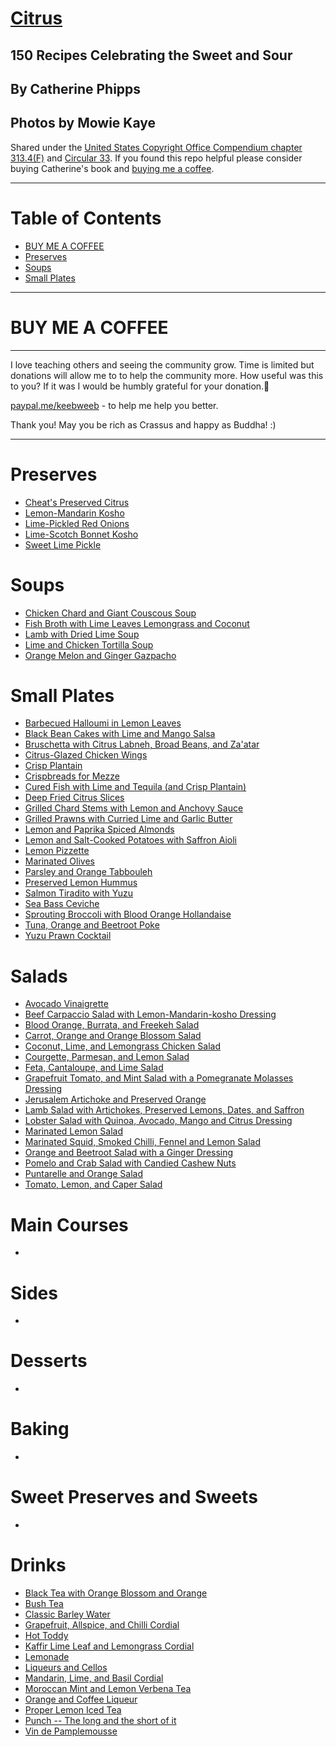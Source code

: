 # [Citrus](https://www.goodreads.com/en/book/show/31423726-citrus)

## 150 Recipes Celebrating the Sweet and Sour

## By Catherine Phipps
## Photos by Mowie Kaye

Shared under the [United States Copyright Office Compendium chapter 313.4(F)](https://www.copyright.gov/comp3/docs/compendium.pdf) and [Circular 33](https://www.copyright.gov/circs/circ33.pdf). If you found this repo helpful please consider buying Catherine's book and [buying me a coffee](#buy-me-a-coffee).

---

# Table of Contents

- [BUY ME A COFFEE](#buy-me-a-coffee)
- [Preserves](#preserves)
- [Soups](#soups)
- [Small Plates](#small-plates)
---

# BUY ME A COFFEE

---

I love teaching others and seeing the community grow. Time is limited but donations will allow me to to help the community more. How useful was this to you? If it  was I would be humbly grateful for your donation.🙏

[paypal.me/keebweeb](https://paypal.me/keebweeb) - to help me help you better.

Thank you! May you be rich as Crassus and happy as Buddha! :)

----

# Preserves
* [Cheat's Preserved Citrus](https://github.com/EanNewton/Citrus/blob/master/Preserves/Cheats%20Preserved%20Citrus.md)
* [Lemon-Mandarin Kosho](https://github.com/EanNewton/Citrus/blob/master/Preserves/Lemon-Mandarin%20Kosho.md)
* [Lime-Pickled Red Onions](https://github.com/EanNewton/Citrus/blob/master/Preserves/Lime-Pickled%20Red%20Onions.md)
* [Lime-Scotch Bonnet Kosho](https://github.com/EanNewton/Citrus/blob/master/Preserves/Lime-Scotch%20Bonnet%20Kosho.md)
* [Sweet Lime Pickle](https://github.com/EanNewton/Citrus/blob/master/Preserves/Sweet%20Lime%20Pickle.md)

# Soups
* [Chicken Chard and Giant Couscous Soup](https://github.com/EanNewton/Citrus/blob/master/Soups/Chicken%20Chard%20and%20Giant%20Couscous%20Soup.md)
* [Fish Broth with Lime Leaves Lemongrass and Coconut](https://github.com/EanNewton/Citrus/blob/master/Soups/Fish%20Broth%20with%20Lime%20Leaves%20Lemongrass%20and%20Coconut.md)
* [Lamb with Dried Lime Soup](https://github.com/EanNewton/Citrus/blob/master/Soups/Lamb%20and%20Dried%20Lime%20Soup.md)
* [Lime and Chicken Tortilla Soup](https://github.com/EanNewton/Citrus/blob/master/Soups/Lime%20and%20Chicken%20Tortilla%20Soup.md)
* [Orange Melon and Ginger Gazpacho](https://github.com/EanNewton/Citrus/blob/master/Soups/Orange%20Melon%20and%20Ginger%20Gazpacho.md)

# Small Plates
* [Barbecued Halloumi in Lemon Leaves](https://github.com/EanNewton/Citrus/blob/master/Small%20Plates/Barbecued%20Halloumi%20in%20Lemon%20Leaves.md)
* [Black Bean Cakes with Lime and Mango Salsa](https://github.com/EanNewton/Citrus/blob/master/Small%20Plates/Black%20Bean%20Cakes%20with%20Lime%20and%20Mango%20Salsa.md)
* [Bruschetta with Citrus Labneh, Broad Beans, and Za'atar](https://github.com/EanNewton/Citrus/blob/master/Small%20Plates/Bruschetta%20with%20Citrus%20Labneh%2C%20Broad%20Beans%2C%20and%20Za'atar.md)
* [Citrus-Glazed Chicken Wings](https://github.com/EanNewton/Citrus/blob/master/Small%20Plates/Citrus-Glazed%20Chicken%20Wings.md)
* [Crisp Plantain](https://github.com/EanNewton/Citrus/blob/master/Small%20Plates/Crisp%20Plantain.md)
* [Crispbreads for Mezze](https://github.com/EanNewton/Citrus/blob/master/Small%20Plates/Crispbreads%20for%20Mezze.md)
* [Cured Fish with Lime and Tequila (and Crisp Plantain)](https://github.com/EanNewton/Citrus/blob/master/Small%20Plates/Cured%20Fish%20with%20Lime%20and%20Tequila%20(and%20Crisp%20Plantain).md)
* [Deep Fried Citrus Slices](https://github.com/EanNewton/Citrus/blob/master/Small%20Plates/Deep%20Fried%20Citrus%20Slices.md)
* [Grilled Chard Stems with Lemon and Anchovy Sauce](https://github.com/EanNewton/Citrus/blob/master/Small%20Plates/Grilled%20Chard%20Stems%20with%20Lemon%20and%20Anchovy%20Sauce.md)
* [Grilled Prawns with Curried Lime and Garlic Butter](https://github.com/EanNewton/Citrus/blob/master/Small%20Plates/Grilled%20Prawns%20with%20Curried%20Lime%20and%20Garlic%20Butter.md)
* [Lemon and Paprika Spiced Almonds](https://github.com/EanNewton/Citrus/blob/master/Small%20Plates/Lemon%20Pizzette.md)
* [Lemon and Salt-Cooked Potatoes with Saffron Aioli](https://github.com/EanNewton/Citrus/blob/master/Small%20Plates/Lemon%20and%20Salt-Cooked%20Potatoes%20with%20Saffron%20Aoli.md)
* [Lemon Pizzette](https://github.com/EanNewton/Citrus/blob/master/Small%20Plates/Lemon%20Pizzette.md)
* [Marinated Olives](https://github.com/EanNewton/Citrus/blob/master/Small%20Plates/Marinated%20Olives.md)
* [Parsley and Orange Tabbouleh](https://github.com/EanNewton/Citrus/blob/master/Small%20Plates/Parsley%20and%20Orange%20Tabbouleh.md)
* [Preserved Lemon Hummus](https://github.com/EanNewton/Citrus/blob/master/Small%20Plates/Preserved%20Lemon%20Hummus.md)
* [Salmon Tiradito with Yuzu](https://github.com/EanNewton/Citrus/blob/master/Small%20Plates/Salmon%20Tiradito%20with%20Yuzu.md)
* [Sea Bass Ceviche](https://github.com/EanNewton/Citrus/blob/master/Small%20Plates/Sea%20Bass%20Ceviche.md)
* [Sprouting Broccoli with Blood Orange Hollandaise](https://github.com/EanNewton/Citrus/blob/master/Small%20Plates/Sprouting%20Broccoli%20with%20Blood%20Orange%20Hollandaise.md)
* [Tuna, Orange and Beetroot Poke](https://github.com/EanNewton/Citrus/blob/master/Small%20Plates/Tuna%2C%20Orange%20and%20Beetroot%20Poke.md)
* [Yuzu Prawn Cocktail](https://github.com/EanNewton/Citrus/blob/master/Small%20Plates/Yuzu%20Prawn%20Cocktail.md)

# Salads
* [Avocado Vinaigrette](https://github.com/EanNewton/Citrus/blob/master/Salads/Avocado%20Vinaigrette.md)
* [Beef Carpaccio Salad with Lemon-Mandarin-kosho Dressing](https://github.com/EanNewton/Citrus/blob/master/Salads/Beef%20Carpaccio%20Salad%20with%20Lemon-Mandarin-kosho%20Dressing.md)
* [Blood Orange, Burrata, and Freekeh Salad](https://github.com/EanNewton/Citrus/blob/master/Salads/Blood%20Orange%2C%20Burrate%20and%20Freekeh%20Salad.md)
* [Carrot, Orange and Orange Blossom Salad](https://github.com/EanNewton/Citrus/blob/master/Salads/Carrot%2C%20Orange%20and%20Orange%20Blossom%20Salad.md)
* [Coconut, Lime, and Lemongrass Chicken Salad](https://github.com/EanNewton/Citrus/blob/master/Salads/Coconut%2C%20Lime%20and%20Lemongrass%20Chicken%20Salad.md)
* [Courgette, Parmesan, and Lemon Salad](https://github.com/EanNewton/Citrus/blob/master/Salads/Courgette%2C%20Parmesan%2C%20and%20Lemon%20Salad.md)
* [Feta, Cantaloupe, and Lime Salad](https://github.com/EanNewton/Citrus/blob/master/Salads/Feta%2C%20Cantaloupe%20and%20Lime%20Salad.md)
* [Grapefruit Tomato, and Mint Salad with a Pomegranate Molasses Dressing](https://github.com/EanNewton/Citrus/blob/master/Salads/Grapefruit%20Tomato%2C%20and%20Mint%20Salad%20with%20a%20Pomegranate%20Molasses%20Dressing.md)
* [Jerusalem Artichoke and Preserved Orange](https://github.com/EanNewton/Citrus/blob/master/Salads/Jerusalem%20Artichoke%20and%20Preserved%20Orange.md)
* [Lamb Salad with Artichokes, Preserved Lemons, Dates, and Saffron](https://github.com/EanNewton/Citrus/blob/master/Salads/Lamb%20Salad%20with%20Artichokes%2C%20Preserved%20Lemons%2C%20Dates%2C%20and%20Saffron.md)
* [Lobster Salad with Quinoa, Avocado, Mango and Citrus Dressing](https://github.com/EanNewton/Citrus/blob/master/Salads/Lobster%20Salad%20with%20Quinoa%2C%20Avocado%2C%20Mango%20and%20Citrus%20Dressing.md)
* [Marinated Lemon Salad](https://github.com/EanNewton/Citrus/blob/master/Salads/Marinated%20Lemon%20Salad.md)
* [Marinated Squid, Smoked Chilli, Fennel and Lemon Salad](https://github.com/EanNewton/Citrus/blob/master/Salads/Marinated%20Squid%2C%20Smoked%20Chilli%2C%20Fennel%20and%20Lemon%20Salad.md)
* [Orange and Beetroot Salad with a Ginger Dressing](https://github.com/EanNewton/Citrus/blob/master/Salads/Orange%20and%20Beetroot%20Salad%20with%20a%20Ginger%20Dressing.md)
* [Pomelo and Crab Salad with Candied Cashew Nuts](https://github.com/EanNewton/Citrus/blob/master/Salads/Pomelo%20and%20Crab%20Salad%20with%20Candied%20Cashew%20Nuts.md)
* [Puntarelle and Orange Salad](https://github.com/EanNewton/Citrus/blob/master/Salads/Puntarelle%20and%20Orange%20Salad.md)
* [Tomato, Lemon, and Caper Salad](https://github.com/EanNewton/Citrus/blob/master/Salads/Tomato%2C%20Lemon%2C%20and%20Caper%20Salad.md)

# Main Courses
*

# Sides
*

# Desserts
*

# Baking
*

# Sweet Preserves and Sweets
*

# Drinks
* [Black Tea with Orange Blossom and Orange](https://github.com/EanNewton/Citrus/blob/master/Drinks/Black%20Tea%20with%20Orange%20Blossom%20and%20Orange.md)
* [Bush Tea](https://github.com/EanNewton/Citrus/blob/master/Drinks/Bush%20Tea.md)
* [Classic Barley Water](https://github.com/EanNewton/Citrus/blob/master/Drinks/Classic%20Barley%20Water.md)
* [Grapefruit, Allspice, and Chilli Cordial](https://github.com/EanNewton/Citrus/blob/master/Drinks/Grapefruit%2C%20Allspice%2C%20and%20Chilli%20Cordial.md)
* [Hot Toddy](https://github.com/EanNewton/Citrus/blob/master/Drinks/Hot%20Toddy.md)
* [Kaffir Lime Leaf and Lemongrass Cordial](https://github.com/EanNewton/Citrus/blob/master/Drinks/Kaffir%20Lime%20Leaf%20with%20Lime%20and%20Lemongrass%20Cordial.md)
* [Lemonade](https://github.com/EanNewton/Citrus/blob/master/Drinks/Lemonade.md)
* [Liqueurs and Cellos](https://github.com/EanNewton/Citrus/blob/master/Drinks/Liqueurs%20and%20Cellos.md)
* [Mandarin, Lime, and Basil Cordial](https://github.com/EanNewton/Citrus/blob/master/Drinks/Mandarin%2C%20Lime%2C%20and%20Basil%20Cordial.md)
* [Moroccan Mint and Lemon Verbena Tea](https://github.com/EanNewton/Citrus/blob/master/Drinks/Mandarin%2C%20Lime%2C%20and%20Basil%20Cordial.md)
* [Orange and Coffee Liqueur](https://github.com/EanNewton/Citrus/blob/master/Drinks/Orange%20and%20Coffee%20Liqueur.md)
* [Proper Lemon Iced Tea](https://github.com/EanNewton/Citrus/blob/master/Drinks/Proper%20Lemon%20Iced%20Tea.md)
* [Punch -- The long and the short of it](https://github.com/EanNewton/Citrus/blob/master/Drinks/Punch%20--%20The%20long%20and%20the%20short%20of%20it.md)
* [Vin de Pamplemousse](https://github.com/EanNewton/Citrus/blob/master/Drinks/Vin%20de%20Pamplemousse.md)
